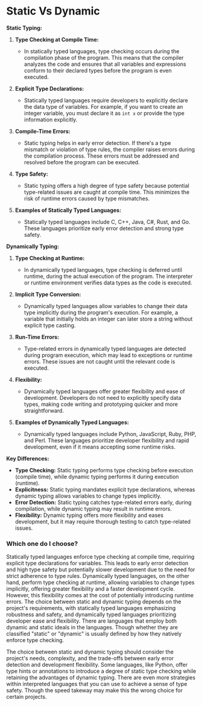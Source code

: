 # Static Vs Dynamic

**Static Typing:**

1. **Type Checking at Compile Time:**
   - In statically typed languages, type checking occurs during the compilation phase of the program. This means that the compiler analyzes the code and ensures that all variables and expressions conform to their declared types before the program is even executed.

2. **Explicit Type Declarations:**
   - Statically typed languages require developers to explicitly declare the data type of variables. For example, if you want to create an integer variable, you must declare it as `int x` or provide the type information explicitly.

3. **Compile-Time Errors:**
   - Static typing helps in early error detection. If there's a type mismatch or violation of type rules, the compiler raises errors during the compilation process. These errors must be addressed and resolved before the program can be executed.

4. **Type Safety:**
   - Static typing offers a high degree of type safety because potential type-related issues are caught at compile time. This minimizes the risk of runtime errors caused by type mismatches.

5. **Examples of Statically Typed Languages:**
   - Statically typed languages include C, C++, Java, C#, Rust, and Go. These languages prioritize early error detection and strong type safety.

  **Dynamically Typing:**

1. **Type Checking at Runtime:**
   - In dynamically typed languages, type checking is deferred until runtime, during the actual execution of the program. The interpreter or runtime environment verifies data types as the code is executed.

2. **Implicit Type Conversion:**
   - Dynamically typed languages allow variables to change their data type implicitly during the program's execution. For example, a variable that initially holds an integer can later store a string without explicit type casting.

3. **Run-Time Errors:**
   - Type-related errors in dynamically typed languages are detected during program execution, which may lead to exceptions or runtime errors. These issues are not caught until the relevant code is executed.

4. **Flexibility:**
   - Dynamically typed languages offer greater flexibility and ease of development. Developers do not need to explicitly specify data types, making code writing and prototyping quicker and more straightforward.

5. **Examples of Dynamically Typed Languages:**
   - Dynamically typed languages include Python, JavaScript, Ruby, PHP, and Perl. These languages prioritize developer flexibility and rapid development, even if it means accepting some runtime risks. 

  
  **Key Differences:**

- **Type Checking:** Static typing performs type checking before execution (compile time), while dynamic typing performs it during execution (runtime).
- **Explicitness:** Static typing mandates explicit type declarations, whereas dynamic typing allows variables to change types implicitly.
- **Error Detection:** Static typing catches type-related errors early, during compilation, while dynamic typing may result in runtime errors.
- **Flexibility:** Dynamic typing offers more flexibility and eases development, but it may require thorough testing to catch type-related issues.

### Which one do I choose?
  Statically typed languages enforce type checking at compile time, requiring explicit type declarations for variables. This leads to early error detection and high type safety but potentially slower development due to the need for strict adherence to type rules. Dynamically typed languages, on the other hand, perform type checking at runtime, allowing variables to change types implicitly, offering greater flexibility and a faster development cycle. However, this flexibility comes at the cost of potentially introducing runtime errors. The choice between static and dynamic typing depends on the project's requirements, with statically typed languages emphasizing robustness and safety, and dynamically typed languages prioritizing developer ease and flexibility. There are languages that employ both dynamic and static ideals in the languages. Though whether they are classified "static" or "dynamic" is usually defined by how they natively enforce type checking. 
  
  The choice between static and dynamic typing should consider the project's needs, complexity, and the trade-offs between early error detection and development flexibility. Some languages, like Python, offer type hints or annotations to introduce a degree of static type checking while retaining the advantages of dynamic typing. There are even more strategies within interpreted languages that you can use to achieve a sense of type safety. Though the speed takeway may make this the wrong choice for certain projects. 

